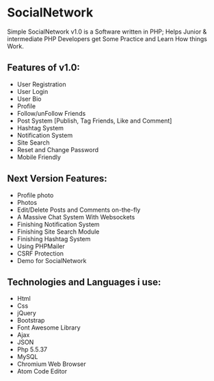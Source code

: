 # SocialNetwork
Simple SocialNetwork v1.0 is a Software written in PHP; Helps Junior & intermediate PHP Developers get Some Practice and Learn How things Work.
## Features of v1.0:
* User Registration
* User Login
* User Bio
* Profile
* Follow/unFollow Friends
* Post System [Publish, Tag Friends, Like and Comment]
* Hashtag System
* Notification System
* Site Search
* Reset and Change Password
* Mobile Friendly
## Next Version Features:
* Profile photo
* Photos
* Edit/Delete Posts and Comments on-the-fly
* A Massive Chat System With Websockets
* Finishing Notification System
* Finishing Site Search Module
* Finishing Hashtag System
* Using PHPMailer
* CSRF Protection
* Demo for SocialNetwork
## Technologies and Languages i use:
* Html
* Css
* jQuery
* Bootstrap
* Font Awesome Library
* Ajax
* JSON
* Php 5.5.37
* MySQL
* Chromium Web Browser
* Atom Code Editor
